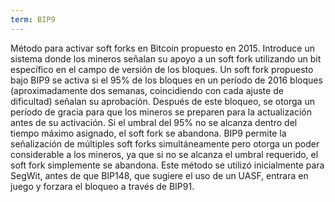 ```yaml
---
term: BIP9
---
```


Método para activar soft forks en Bitcoin propuesto en 2015. Introduce un sistema donde los mineros señalan su apoyo a un soft fork utilizando un bit específico en el campo de versión de los bloques. Un soft fork propuesto bajo BIP9 se activa si el 95% de los bloques en un período de 2016 bloques (aproximadamente dos semanas, coincidiendo con cada ajuste de dificultad) señalan su aprobación. Después de este bloqueo, se otorga un período de gracia para que los mineros se preparen para la actualización antes de su activación. Si el umbral del 95% no se alcanza dentro del tiempo máximo asignado, el soft fork se abandona. BIP9 permite la señalización de múltiples soft forks simultáneamente pero otorga un poder considerable a los mineros, ya que si no se alcanza el umbral requerido, el soft fork simplemente se abandona. Este método se utilizó inicialmente para SegWit, antes de que BIP148, que sugiere el uso de un UASF, entrara en juego y forzara el bloqueo a través de BIP91.